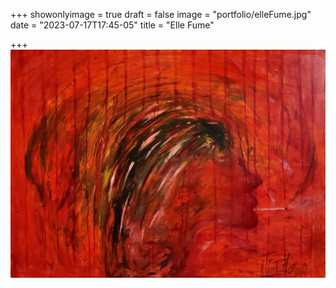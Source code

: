 +++
showonlyimage = true
draft = false
image = "portfolio/elleFume.jpg"
date = "2023-07-17T17:45-05"
title = "Elle Fume"

+++
![Elle Fume](elleFume.jpg?=raw)

